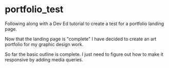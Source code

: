 # portfolio_test

Following along with a Dev Ed tutorial to create a test for a portfolio landing page.

Now that the landing page is "complete" I have decided to create an art portfolio
for my graphic design work.

So far the basic outline is complete. I just need to figure out how to make it responsive by adding media queries.
